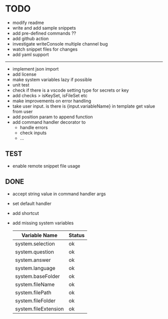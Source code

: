# TODO
* modify readme
* write and add sample snippets
* add pre-defined commands ??
* add github action
* investigate writeConsole multiple channel bug
* watch snippet files for changes
* add yaml support
------  
* implement json import
* add license
* make system variables lazy if possible
* unit test
* check if there is a vscode setting type for secrets or key
* add checks > isKeySet, isFileSet etc
* make improvements on error handling
* take user input. is there is {input.variableName} in template get value from user
* add position param to append function
* add command handler decorator to
  * handle errors
  * check inputs
  * ...
 
## TEST
* enable remote snippet file usage


## DONE
* accept string value in command handler args
* set default handler
* add shortcut
* add missing system variables

   | Variable Name        | Status |
   | -------------------- | ------ |
   | system.selection     | ok     |
   | system.question      | ok     |
   | system.answer        | ok     |
   | system.language      | ok     |
   | system.baseFolder    | ok     |
   | system.fileName      | ok     |
   | system.filePath      | ok     |
   | system.fileFolder    | ok     |
   | system.fileExtension | ok     |